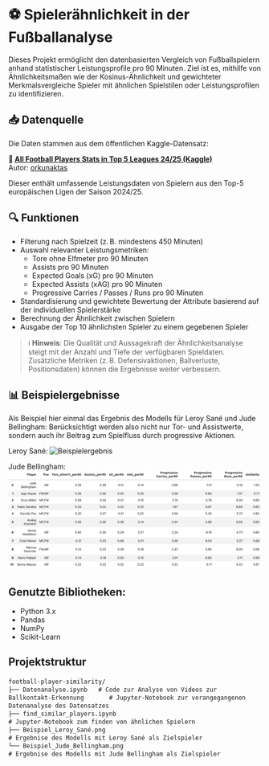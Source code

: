 # ⚽ Spielerähnlichkeit in der Fußballanalyse

Dieses Projekt ermöglicht den datenbasierten Vergleich von Fußballspielern anhand statistischer Leistungsprofile pro 90 Minuten. Ziel ist es, mithilfe von Ähnlichkeitsmaßen wie der Kosinus-Ähnlichkeit und gewichteter Merkmalsvergleiche Spieler mit ähnlichen Spielstilen oder Leistungsprofilen zu identifizieren.

## 📥 Datenquelle

Die Daten stammen aus dem öffentlichen Kaggle-Datensatz:

**📎 [All Football Players Stats in Top 5 Leagues 24/25 (Kaggle)](https://www.kaggle.com/datasets/orkunaktas/all-football-players-stats-in-top-5-leagues-2425?resource=download)**  
Autor: [orkunaktas](https://www.kaggle.com/orkunaktas)

Dieser enthält umfassende Leistungsdaten von Spielern aus den Top-5 europäischen Ligen der Saison 2024/25.

## 🔍 Funktionen

- Filterung nach Spielzeit (z. B. mindestens 450 Minuten)
- Auswahl relevanter Leistungsmetriken:
  - Tore ohne Elfmeter pro 90 Minuten
  - Assists pro 90 Minuten
  - Expected Goals (xG) pro 90 Minuten
  - Expected Assists (xAG) pro 90 Minuten
  - Progressive Carries / Passes / Runs pro 90 Minuten
- Standardisierung und gewichtete Bewertung der Attribute basierend auf der individuellen Spielerstärke
- Berechnung der Ähnlichkeit zwischen Spielern
- Ausgabe der Top 10 ähnlichsten Spieler zu einem gegebenen Spieler

> ℹ️ **Hinweis**: Die Qualität und Aussagekraft der Ähnlichkeitsanalyse steigt mit der Anzahl und Tiefe der verfügbaren Spieldaten. Zusätzliche Metriken (z. B. Defensivaktionen, Ballverluste, Positionsdaten) können die Ergebnisse weiter verbessern.

## 📊 Beispielergebnisse
Als Beispiel hier einmal das Ergebnis des Modells für Leroy Sané und Jude Bellingham:
Berücksichtigt werden also nicht nur Tor- und Assistwerte, sondern auch ihr Beitrag zum Spielfluss durch progressive Aktionen.

Leroy Sané:
![Beispielergebnis](Beispiel_Leroy_Sané.png)

Jude Bellingham:
![Beispielergebnis](Beispiel_Jude_Bellingham.png)


## Genutzte Bibliotheken:
- Python 3.x
- Pandas
- NumPy
- Scikit-Learn

## Projektstruktur
```text
football-player-similarity/
├── Datenanalyse.ipynb   # Code zur Analyse von Videos zur Ballkontakt-Erkennung       # Jupyter-Notebook zur vorangegangenen Datenanalyse des Datensatzes
├── find_similar_players.ipynb                                                         # Jupyter-Notebook zum finden von ähnlichen Spielern          
├── Beispiel_Leroy_Sané.png                                                            # Ergebnise des Modells mit Leroy Sané als Zielspieler
└── Beispiel_Jude_Bellingham.png                                                       # Ergebnise des Modells mit Jude Bellingham als Zielspieler

```


